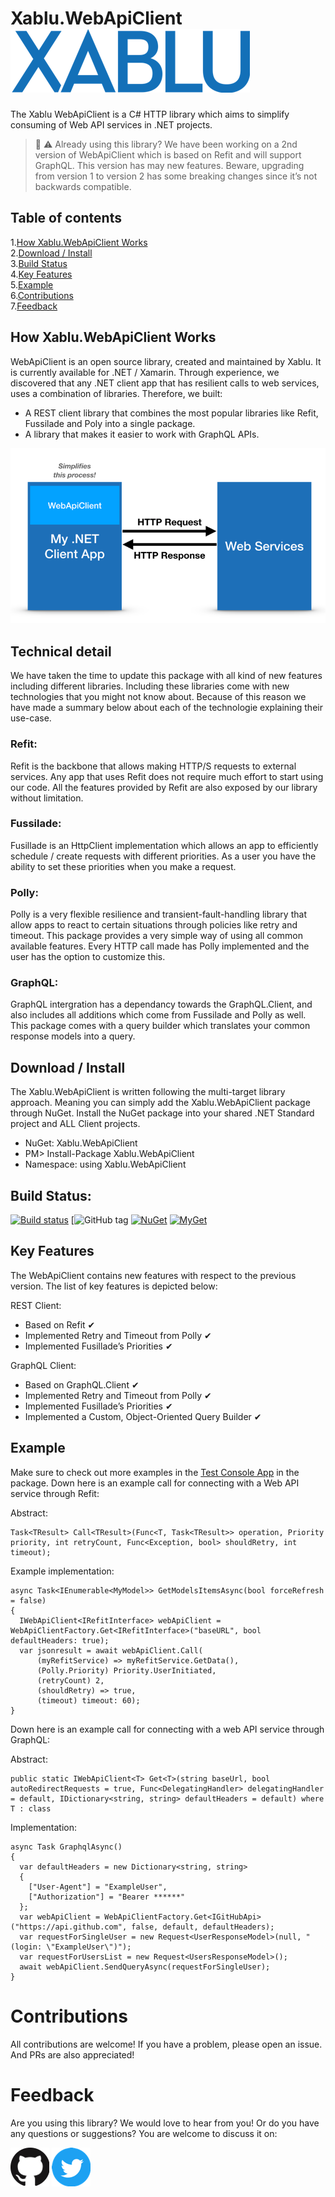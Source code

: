 # Xablu.WebApiClient       ![xablu logo](/readmecontent/xablu_logo.png "Xablu")

The Xablu WebApiClient is a C# HTTP library which aims to simplify consuming of Web API services in .NET projects.<br/> 

> :construction: :warning: Already using this library? 
> We have been working on a 2nd version of WebApiClient which is based on Refit and will support GraphQL. This version has may new features. Beware, upgrading from version 1 to version 2 has some breaking changes since it’s not backwards compatible. 

## Table of contents  
1.[How Xablu.WebApiClient Works](#howto)<br/>
2.[Download / Install](#downloadinstal)<br/>
3.[Build Status](#buildstatus)<br/> 
4.[Key Features](#features)<br/>
5.[Example ](#examples)<br/>
6.[Contributions](#contributions)<br/>
7.[Feedback](#feedback)

## How Xablu.WebApiClient Works <a name="howto"></a>
WebApiClient is an open source library, created and maintained by Xablu. It is currently available for .NET / Xamarin. Through experience, we discovered that any .NET client app that has resilient calls to web services, uses a combination of libraries. Therefore, we built: 

* A REST client library that combines the most popular libraries like Refit, Fussilade and Poly into a single package. 
* A library that makes it easier to work with GraphQL APIs.

![webapiclient model](/readmecontent/model.png "WebApiClient Model")

## Technical detail
We have taken the time to update this package with all kind of new features including different libraries. Including these libraries come with new technologies 
that you might not know about. Because of this reason we have made a summary below about each of the technologie explaining their use-case.

### Refit: 
Refit is the backbone that allows making HTTP/S requests to external services. Any app that uses Refit does not require much effort to start using our code. All the features provided by Refit are also exposed by our library without limitation. 

### Fussilade: 
Fusillade is an HttpClient implementation which allows an app to efficiently schedule / create requests with different priorities. As a user you have the ability to set these priorities when you make a request. 

### Polly: 
Polly is a very flexible resilience and transient-fault-handling library that allow apps to react to certain situations through policies like retry and timeout. This package provides a very simple way of using all common available features. Every HTTP call made has Polly implemented and the user has the option to customize this. 

### GraphQL: 
GraphQL intergration has a dependancy towards the GraphQL.Client, and also includes all additions which come from Fussilade and Polly as well. This package comes with a query builder which translates your common response models into a query.   

## Download / Install <a name="downloadinstal"></a>
The Xablu.WebApiClient is written following the multi-target library approach. Meaning you can simply add the Xablu.WebApiClient package through NuGet. Install the NuGet package into your shared .NET Standard project and ALL Client projects. 

* NuGet: Xablu.WebApiClient
* PM> Install-Package Xablu.WebApiClient
* Namespace: using Xablu.WebApiClient

## Build Status: <a name="buildstatus"></a>
[![Build status](https://ci.appveyor.com/api/projects/status/5ey0sq4fn01t9o56?svg=true)](https://ci.appveyor.com/project/Xablu/xablu-webapiclient)
[![GitHub tag](https://img.shields.io/github/tag/Xablu/Xablu.WebApiClient.svg)
[![NuGet](https://img.shields.io/nuget/v/Xablu.WebApiClient.svg?label=NuGet)](https://www.nuget.org/packages/Xablu.WebApiClient/)
[![MyGet](https://img.shields.io/myget/xabluhq/v/Xablu.WebApiClient.svg)](https://www.myget.org/F/Xablu.WebApiClient/api/v2)

## Key Features <a name="features"></a>

The WebApiClient contains new features with respect to the previous version. The list of key features is depicted below: 

REST Client:
  * Based on Refit                                          ✔
  * Implemented Retry and Timeout from Polly                ✔
  * Implemented Fusillade’s Priorities                      ✔

GraphQL Client: 
  * Based on GraphQL.Client                                 ✔
  * Implemented Retry and Timeout from Polly                ✔
  * Implemented Fusillade’s Priorities                      ✔
  * Implemented a Custom, Object-Oriented Query Builder     ✔

## Example <a name="examples"></a>

Make sure to check out more examples in the [Test Console App](TestConsoleApp) in the package. Down here is an example call for connecting with a Web API service through Refit:

Abstract:
```
Task<TResult> Call<TResult>(Func<T, Task<TResult>> operation, Priority priority, int retryCount, Func<Exception, bool> shouldRetry, int timeout); 
```
Example implementation:
```
async Task<IEnumerable<MyModel>> GetModelsItemsAsync(bool forceRefresh = false) 
{
  IWebApiClient<IRefitInterface> webApiClient = WebApiClientFactory.Get<IRefitInterface>("baseURL", bool defaultHeaders: true);
  var jsonresult = await webApiClient.Call(
      (myRefitService) => myRefitService.GetData(),
      (Polly.Priority) Priority.UserInitiated,
      (retryCount) 2,
      (shouldRetry) => true,
      (timeout) timeout: 60); 
}
```
Down here is an example call for connecting with a web API service through GraphQL:

Abstract:
```
public static IWebApiClient<T> Get<T>(string baseUrl, bool autoRedirectRequests = true, Func<DelegatingHandler> delegatingHandler = default, IDictionary<string, string> defaultHeaders = default) where T : class
```
Implementation:
```
async Task GraphqlAsync()
{
  var defaultHeaders = new Dictionary<string, string>
  {
    ["User-Agent"] = "ExampleUser",
    ["Authorization"] = "Bearer ******"
  };
  var webApiClient = WebApiClientFactory.Get<IGitHubApi>("https://api.github.com", false, default, defaultHeaders);
  var requestForSingleUser = new Request<UserResponseModel>(null, "(login: \"ExampleUser\")");
  var requestForUsersList = new Request<UsersResponseModel>();
  await webApiClient.SendQueryAsync(requestForSingleUser);
}
```
# Contributions <a name="contributions"></a>
All contributions are welcome! If you have a problem, please open an issue. And PRs are also appreciated! 

# Feedback <a name="feedback"></a>
Are you using this library? We would love to hear from you! 
Or do you have any questions or suggestions?
You are welcome to discuss it on:

[<img src="/readmecontent/github.png">](https://github.com/Xablu)
[<img src="/readmecontent/twitter.png">](https://twitter.com/xabluhq)